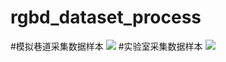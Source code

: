 # rgbd_dataset_process
#模拟巷道采集数据样本
[![](https://bb-embed.herokuapp.com/embed?v=BV1Ke411T7V9)]( https://www.bilibili.com/video/BV1Ke411T7V9?share_source=copy_web&vd_source=9e0d75e1291c4746cf32f2a82d2e0b4a)
#实验室采集数据样本
[![](https://bb-embed.herokuapp.com/embed?v=BV1he4y1B7Yw)]( https://www.bilibili.com/video/BV1he4y1B7Yw?share_source=copy_web&vd_source=9e0d75e1291c4746cf32f2a82d2e0b4a)
